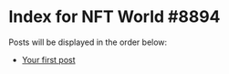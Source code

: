 # Index for NFT World #8894
Posts will be displayed in the order below:

- [Your first post](./001-first.md)

